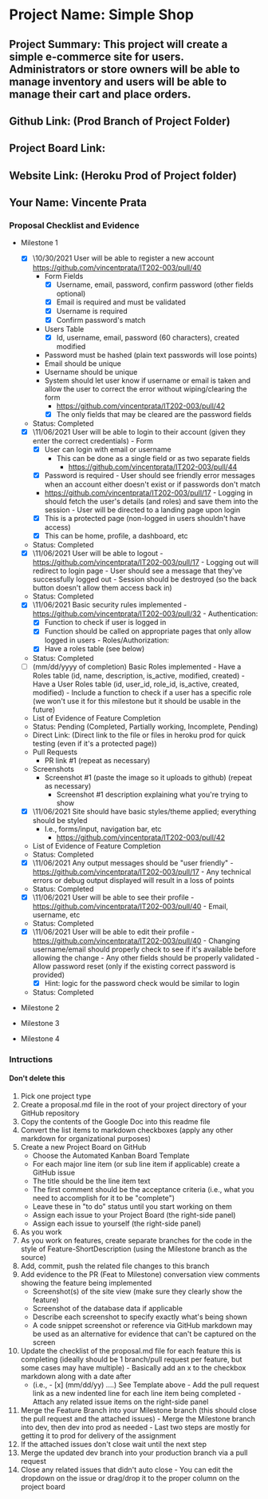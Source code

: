 # Project Name: Simple Shop
## Project Summary: This project will create a simple e-commerce site for users. Administrators or store owners will be able to manage inventory and users will be able to manage their cart and place orders.
## Github Link: (Prod Branch of Project Folder)
## Project Board Link: 
## Website Link: (Heroku Prod of Project folder)
## Your Name: Vincente Prata

<!--
### Line item / Feature template (use this for each bullet point)
#### Don't delete this

- [ ] \(mm/dd/yyyy of completion) Feature Title (from the proposal bullet point, if it's a sub-point indent it properly)
  -  List of Evidence of Feature Completion
    - Status: Pending (Completed, Partially working, Incomplete, Pending)
    - Direct Link: (Direct link to the file or files in heroku prod for quick testing (even if it's a protected page))
    - Pull Requests
      - PR link #1 (repeat as necessary)
    - Screenshots
      - Screenshot #1 (paste the image so it uploads to github) (repeat as necessary)
        - Screenshot #1 description explaining what you're trying to show
### End Line item / Feature Template
--> 
### Proposal Checklist and Evidence

- Milestone 1
    - [X] \10/30/2021 User will be able to register a new account
      https://github.com/vincentprata/IT202-003/pull/40
      - Form Fields
        - [X] Username, email, password, confirm password (other fields optional)
        - [X] Email is required and must be validated
        - [X] Username is required
        - [X] Confirm password's match
      - Users Table
        - [X] Id, username, email, password (60 characters), created modified
      - Password must be hashed (plain text passwords will lose points)
      - Email should be unique
      - Username should be unique
      - System should let user know if username or email is taken and allow the user to correct the error without wiping/clearing the form
        - https://github.com/vincentprata/IT202-003/pull/42
        - [X] The only fields that may be cleared are the password fields
    - Status: Completed
    

     - [X] \11/06/2021 User will be able to login to their account (given they enter the correct credentials)
      - Form
        - [X] User can login with email or username
          - This can be done as a single field or as two separate fields
            - https://github.com/vincentprata/IT202-003/pull/44
        - [X] Password is required
      - User should see friendly error messages when an account either doesn't exist or if passwords don't match
        - https://github.com/vincentprata/IT202-003/pull/17
      - Logging in should fetch the user's details (and roles) and save them into the session
      - User will be directed to a landing page upon login
        - [X] This is a protected page (non-logged in users shouldn't have access)
        - [X] This can be home, profile, a dashboard, etc

    - Status: Completed

     - [X] \11/06/2021 User will be able to logout
      - https://github.com/vincentprata/IT202-003/pull/17
      - Logging out will redirect to login page
      - User should see a message that they've successfully logged out
      - Session should be destroyed (so the back button doesn't allow them access back in)
    - Status: Completed


     - [X] \11/06/2021 Basic security rules implemented
      - https://github.com/vincentprata/IT202-003/pull/32
      - Authentication:
        - [X] Function to check if user is logged in
        - [X] Function should be called on appropriate pages that only allow logged in users
      - Roles/Authorization:
        - [X] Have a roles table (see below)
    - Status: Completed


     - [ ] \(mm/dd/yyyy of completion) Basic Roles implemented
      - Have a Roles table (id, name, description, is_active, modified, created)
      - Have a User Roles table (id, user_id, role_id, is_active, created, modified)
      - Include a function to check if a user has a specific role (we won't use it for this milestone but it should be usable in the future)
  -  List of Evidence of Feature Completion
    - Status: Pending (Completed, Partially working, Incomplete, Pending)
    - Direct Link: (Direct link to the file or files in heroku prod for quick testing (even if it's a protected page))
    - Pull Requests
      - PR link #1 (repeat as necessary)
    - Screenshots
      - Screenshot #1 (paste the image so it uploads to github) (repeat as necessary)
        - Screenshot #1 description explaining what you're trying to show

    - [X] \11/06/2021 Site should have basic styles/theme applied; everything should be styled
      - I.e., forms/input, navigation bar, etc
        - https://github.com/vincentprata/IT202-003/pull/42
  -  List of Evidence of Feature Completion
    - Status: Completed
    

     - [X] \11/06/2021 Any output messages should be "user friendly"
      - https://github.com/vincentprata/IT202-003/pull/17
      - Any technical errors or debug output displayed will result in a loss of points
    - Status: Completed

     - [X] \11/06/2021 User will be able to see their profile
      - https://github.com/vincentprata/IT202-003/pull/40
      - Email, username, etc
    - Status: Completed

     - [X] \11/06/2021 User will be able to edit their profile
      - https://github.com/vincentprata/IT202-003/pull/40
      - Changing username/email should properly check to see if it's available before allowing the change
      - Any other fields should be properly validated
      - Allow password reset (only if the existing correct password is provided)
        - [X] Hint: logic for the password check would be similar to login
    - Status: Completed                  


- Milestone 2
- Milestone 3
- Milestone 4
### Intructions
#### Don't delete this
1. Pick one project type
2. Create a proposal.md file in the root of your project directory of your GitHub repository
3. Copy the contents of the Google Doc into this readme file
4. Convert the list items to markdown checkboxes (apply any other markdown for organizational purposes)
5. Create a new Project Board on GitHub
   - Choose the Automated Kanban Board Template
   - For each major line item (or sub line item if applicable) create a GitHub issue
   - The title should be the line item text
   - The first comment should be the acceptance criteria (i.e., what you need to accomplish for it to be "complete")
   - Leave these in "to do" status until you start working on them
   - Assign each issue to your Project Board (the right-side panel)
   - Assign each issue to yourself (the right-side panel)
6. As you work
  1. As you work on features, create separate branches for the code in the style of Feature-ShortDescription (using the Milestone branch as the source)
  2. Add, commit, push the related file changes to this branch
  3. Add evidence to the PR (Feat to Milestone) conversation view comments showing the feature being implemented
     - Screenshot(s) of the site view (make sure they clearly show the feature)
     - Screenshot of the database data if applicable
     - Describe each screenshot to specify exactly what's being shown
     - A code snippet screenshot or reference via GitHub markdown may be used as an alternative for evidence that can't be captured on the screen
  4. Update the checklist of the proposal.md file for each feature this is completing (ideally should be 1 branch/pull request per feature, but some cases may have multiple)
    - Basically add an x to the checkbox markdown along with a date after
      - (i.e.,   - [x] (mm/dd/yy) ....) See Template above
    - Add the pull request link as a new indented line for each line item being completed
    - Attach any related issue items on the right-side panel
  5. Merge the Feature Branch into your Milestone branch (this should close the pull request and the attached issues)
    - Merge the Milestone branch into dev, then dev into prod as needed
    - Last two steps are mostly for getting it to prod for delivery of the assignment 
  7. If the attached issues don't close wait until the next step
  8. Merge the updated dev branch into your production branch via a pull request
  9. Close any related issues that didn't auto close
    - You can edit the dropdown on the issue or drag/drop it to the proper column on the project board
